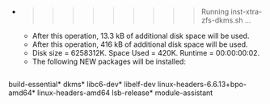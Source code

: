 * >>>>>>>>> Running inst-xtra-zfs-dkms.sh ...
  * After this operation, 13.3 kB of additional disk space will be used.
  * After this operation, 416 kB of additional disk space will be used.
  * Disk size = 6258312K. Space Used = 420K. Runtime = 00:00:00:02.
  * The following NEW packages will be installed:
  ```bash
build-essential* dkms* libc6-dev* libelf-dev linux-headers-6.6.13+bpo-amd64*
linux-headers-amd64 lsb-release* module-assistant
  ```
